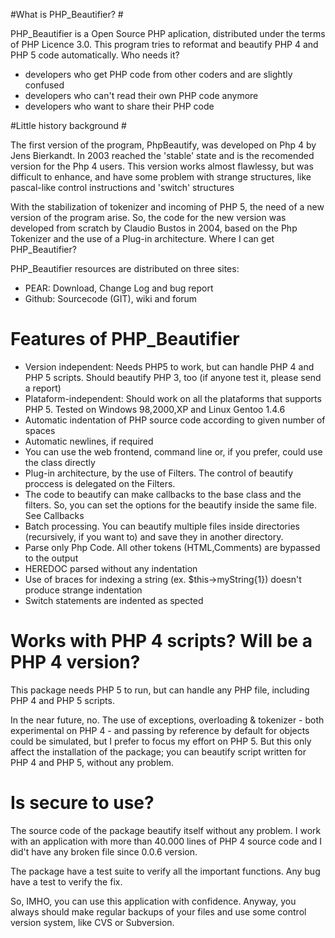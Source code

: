 #What is PHP_Beautifier? #

PHP_Beautifier is a Open Source PHP aplication, distributed under the terms of PHP Licence 3.0. This program tries to reformat and beautify PHP 4 and PHP 5 code automatically.
Who needs it?

   * developers who get PHP code from other coders and are slightly confused
   * developers who can't read their own PHP code anymore
   * developers who want to share their PHP code
 
#Little history background #

The first version of the program, PhpBeautify, was developed on Php 4 by Jens Bierkandt. In 2003 reached the 'stable' state and is the recomended version for the Php 4 users. This version works almost flawlessy, but was difficult to enhance, and have some problem with strange structures, like pascal-like control instructions and 'switch' structures

With the stabilization of tokenizer and incoming of PHP 5, the need of a new version of the program arise. So, the code for the new version was developed from scratch by Claudio Bustos in 2004, based on the Php Tokenizer and the use of a Plug-in architecture.
Where I can get PHP_Beautifier?

PHP_Beautifier resources are distributed on three sites:

   * PEAR: Download, Change Log and bug report
   * Github: Sourcecode (GIT), wiki and forum

# Features of PHP_Beautifier

   * Version independent: Needs PHP5 to work, but can handle PHP 4 and PHP 5 scripts. Should beautify PHP 3, too (if anyone test it, please send a report)
   * Plataform-independent: Should work on all the plataforms that supports PHP 5. Tested on Windows 98,2000,XP and Linux Gentoo 1.4.6
   * Automatic indentation of PHP source code according to given number of spaces
   * Automatic newlines, if required
   * You can use the web frontend, command line or, if you prefer, could use the class directly
   * Plug-in architecture, by the use of Filters. The control of beautify proccess is delegated on the Filters.
   * The code to beautify can make callbacks to the base class and the filters. So, you can set the options for the beautify inside the same file. See Callbacks
   * Batch processing. You can beautify multiple files inside directories (recursively, if you want to) and save they in another directory.
   * Parse only Php Code. All other tokens (HTML,Comments) are bypassed to the output
   * HEREDOC parsed without any indentation
   * Use of braces for indexing a string (ex. $this->myString{1}) doesn't produce strange indentation
   * Switch statements are indented as spected

# Works with PHP 4 scripts? Will be a PHP 4 version?

This package needs PHP 5 to run, but can handle any PHP file, including PHP 4 and PHP 5 scripts.

In the near future, no. The use of exceptions, overloading & tokenizer - both experimental on PHP 4 - and passing by reference by default for objects could be simulated, but I prefer to focus my effort on PHP 5. But this only affect the installation of the package; you can beautify script written for PHP 4 and PHP 5, without any problem.

# Is secure to use?

The source code of the package beautify itself without any problem. I work with an application with more than 40.000 lines of PHP 4 source code and I did't have any broken file since 0.0.6 version.

The package have a test suite to verify all the important functions. Any bug have a test to verify the fix.

So, IMHO, you can use this application with confidence. Anyway, you always should make regular backups of your files and use some control version system, like CVS or Subversion.
